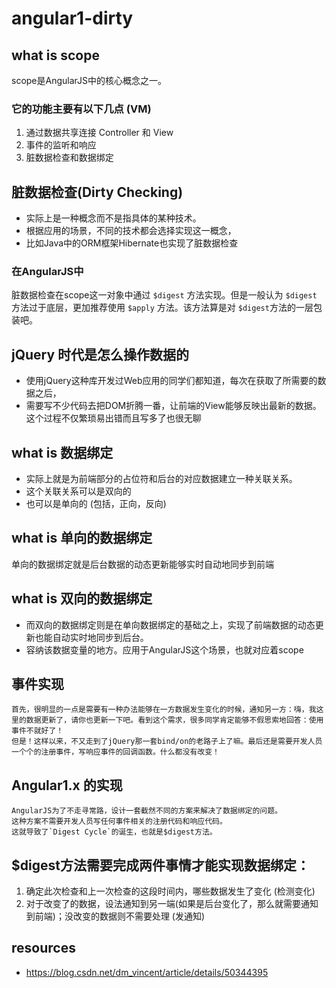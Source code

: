 # angular1-dirty

## what is scope
scope是AngularJS中的核心概念之一。

### 它的功能主要有以下几点 (VM)
1. 通过数据共享连接 Controller 和 View
2. 事件的监听和响应
3. 脏数据检查和数据绑定

## 脏数据检查(Dirty Checking)
- 实际上是一种概念而不是指具体的某种技术。
- 根据应用的场景，不同的技术都会选择实现这一概念，
- 比如Java中的ORM框架Hibernate也实现了脏数据检查

### 在AngularJS中
脏数据检查在scope这一对象中通过 `$digest` 方法实现。但是一般认为 `$digest` 方法过于底层，更加推荐使用 `$apply` 方法。该方法算是对 `$digest`方法的一层包装吧。


## jQuery 时代是怎么操作数据的
- 使用jQuery这种库开发过Web应用的同学们都知道，每次在获取了所需要的数据之后，
- 需要写不少代码去把DOM折腾一番，让前端的View能够反映出最新的数据。这个过程不仅繁琐易出错而且写多了也很无聊

## what is 数据绑定
- 实际上就是为前端部分的占位符和后台的对应数据建立一种关联关系。
- 这个关联关系可以是双向的
- 也可以是单向的 (包括，正向，反向)

## what is 单向的数据绑定
单向的数据绑定就是后台数据的动态更新能够实时自动地同步到前端

## what is 双向的数据绑定
- 而双向的数据绑定则是在单向数据绑定的基础之上，实现了前端数据的动态更新也能自动实时地同步到后台。
- 容纳该数据变量的地方。应用于AngularJS这个场景，也就对应着scope

## 事件实现
~~~
首先，很明显的一点是需要有一种办法能够在一方数据发生变化的时候，通知另一方：嗨，我这里的数据更新了，请你也更新一下吧。看到这个需求，很多同学肯定能够不假思索地回答：使用事件不就好了！
但是！这样以来，不又走到了jQuery那一套bind/on的老路子上了嘛。最后还是需要开发人员一个个的注册事件，写响应事件的回调函数。什么都没有改变！
~~~

## Angular1.x 的实现
~~~
AngularJS为了不走寻常路，设计一套截然不同的方案来解决了数据绑定的问题。
这种方案不需要开发人员写任何事件相关的注册代码和响应代码。
这就导致了`Digest Cycle`的诞生，也就是$digest方法。
~~~

## $digest方法需要完成两件事情才能实现数据绑定：
1. 确定此次检查和上一次检查的这段时间内，哪些数据发生了变化 (检测变化)
2. 对于改变了的数据，设法通知到另一端(如果是后台变化了，那么就需要通知到前端)；没改变的数据则不需要处理 (发通知)

## resources
- https://blog.csdn.net/dm_vincent/article/details/50344395